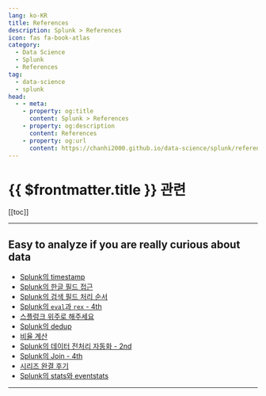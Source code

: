 ```yaml
---
lang: ko-KR
title: References
description: Splunk > References
icon: fas fa-book-atlas
category:
  - Data Science
  - Splunk
  - References
tag:
  - data-science
  - splunk
head:
  - - meta:
    - property: og:title
      content: Splunk > References
    - property: og:description
      content: References
    - property: og:url
      content: https://chanhi2000.github.io/data-science/splunk/references.html
---
```


# {{ $frontmatter.title }} 관련

[[toc]]

---

## Easy to analyze if you are really curious about data

- [Splunk의 timestamp](https://kangmyounghun.blogspot.com/2024/04/splunk-timestamp.html)
- [Splunk의 한글 필드 접근](https://kangmyounghun.blogspot.com/2024/05/splunk.html)
- [Splunk의 검색 필드 처리 순서](https://kangmyounghun.blogspot.com/2024/06/splunk.html)
- [Splunk의 `eval`과 `rex` - 4th](https://kangmyounghun.blogspot.com/2024/06/splunk-eval-rex-4th.html)
- [스플렁크 위주로 해주세요](https://kangmyounghun.blogspot.com/2024/08/blog-post.html)
- [Splunk의 dedup](https://kangmyounghun.blogspot.com/2024/08/splunk-dedup.html)
- [비율 계산](https://kangmyounghun.blogspot.com/2024/08/blog-post_22.html)
- [Splunk의 데이터 전처리 자동화 - 2nd](https://kangmyounghun.blogspot.com/2024/09/splunk-2nd.html)
- [Splunk의 Join - 4th](https://kangmyounghun.blogspot.com/2024/10/splunk-join-4th.html)
- [시리즈 완결 후기](https://kangmyounghun.blogspot.com/2024/10/blog-post.html)
- [Splunk의 stats와 eventstats](https://kangmyounghun.blogspot.com/2024/10/splunk-stats-eventstats.html)

<!-- END: kangmyounghun.blogspot.com -->

---

<TagLinks />